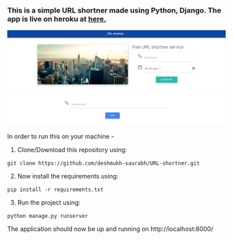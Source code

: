### This is a simple URL shortner made using Python, Django. The app is live on heroku at [here.](https://url-shortner-service-django.herokuapp.com/home)


![](https://github.com/deshmukh-saurabh/URL-shortner/blob/master/screenshots/home.png)


In order to run this on your machine -

1. Clone/Download this repository using:

```
git clone https://github.com/deshmukh-saurabh/URL-shortner.git
```
2. Now install the requirements using:
```
pip install -r requirements.txt
```
3. Run the project using:
```
python manage.py runserver
```
The application should now be up and running on http://localhost:8000/
